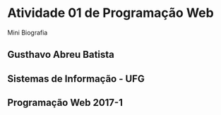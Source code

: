 # Atividade 01 de Programação Web

Mini Biografia

## Gusthavo Abreu Batista

## Sistemas de Informação - UFG

## Programação Web 2017-1